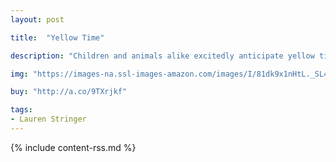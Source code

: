 ```yaml
---
layout: post

title:  "Yellow Time"

description: "Children and animals alike excitedly anticipate yellow time, when the trees release their colorful leaves to blanket the earth, crows raise their voices joyfully from the bare branches, and squirrels busy themselves preparing their nests for winter."

img: "https://images-na.ssl-images-amazon.com/images/I/81dk9x1nHtL._SL480_.jpg"

buy: "http://a.co/9TXrjkf"

tags:
- Lauren Stringer
---
```


{% include content-rss.md %}